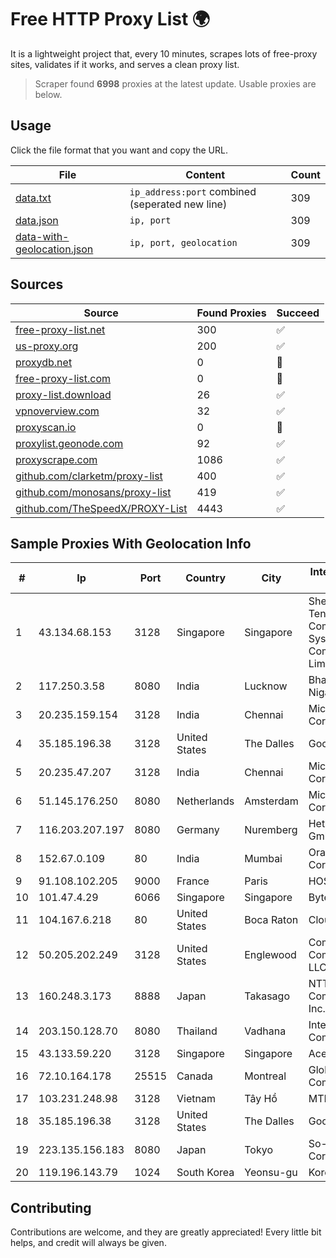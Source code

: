 
# Free HTTP Proxy List 🌍

It is a lightweight project that, every 10 minutes, scrapes lots of free-proxy sites, validates if it works, and serves a clean proxy list.


> Scraper found **6998** proxies at the latest update. Usable proxies are below.

## Usage

Click the file format that you want and copy the URL.


|File|Content|Count|
|----|-------|-----|
|[data.txt](https://raw.githubusercontent.com/themiralay/Proxy-List-World/master/data.txt)|`ip_address:port` combined (seperated new line)|309|
|[data.json](https://raw.githubusercontent.com/themiralay/Proxy-List-World/master/data.json)|`ip, port`|309|
|[data-with-geolocation.json](https://raw.githubusercontent.com/themiralay/Proxy-List-World/master/data-with-geolocation.json)|`ip, port, geolocation`|309|

## Sources

|Source|Found Proxies|Succeed|
|------|-------------|-------|
|[free-proxy-list.net](https://free-proxy-list.net)|300|✅|
|[us-proxy.org](https://www.us-proxy.org)|200|✅|
|[proxydb.net](http://proxydb.net)|0|🚫|
|[free-proxy-list.com](https://free-proxy-list.com/?page=&port=&type%5B%5D=http&type%5B%5D=https&up_time=0&search=Search)|0|🚫|
|[proxy-list.download](https://www.proxy-list.download/HTTP)|26|✅|
|[vpnoverview.com](https://vpnoverview.com/privacy/anonymous-browsing/free-proxy-servers)|32|✅|
|[proxyscan.io](https://www.proxyscan.io)|0|🚫|
|[proxylist.geonode.com](https://proxylist.geonode.com/api/proxy-list?limit=300&page=1&sort_by=lastChecked&sort_type=desc&protocols=http,https)|92|✅|
|[proxyscrape.com](https://api.proxyscrape.com/v2/?request=displayproxies&protocol=http&timeout=10000&country=all&ssl=all&anonymity=all)|1086|✅|
|[github.com/clarketm/proxy-list](https://raw.githubusercontent.com/clarketm/proxy-list/master/proxy-list-raw.txt)|400|✅|
|[github.com/monosans/proxy-list](https://raw.githubusercontent.com/monosans/proxy-list/main/proxies/http.txt)|419|✅|
|[github.com/TheSpeedX/PROXY-List](https://raw.githubusercontent.com/TheSpeedX/PROXY-List/master/http.txt)|4443|✅|


## Sample Proxies With Geolocation Info

|#|Ip|Port|Country|City|Internet Service Provider|
|-|--|----|-------|----|-------------------------|
|1|43.134.68.153|3128|Singapore|Singapore|Shenzhen Tencent Computer Systems Company Limited|
|2|117.250.3.58|8080|India|Lucknow|Bharat Sanchar Nigam Ltd|
|3|20.235.159.154|3128|India|Chennai|Microsoft Corporation|
|4|35.185.196.38|3128|United States|The Dalles|Google LLC|
|5|20.235.47.207|3128|India|Chennai|Microsoft Corporation|
|6|51.145.176.250|8080|Netherlands|Amsterdam|Microsoft Corporation|
|7|116.203.207.197|8080|Germany|Nuremberg|Hetzner Online GmbH|
|8|152.67.0.109|80|India|Mumbai|Oracle Corporation|
|9|91.108.102.205|9000|France|Paris|HOSTINGER FR|
|10|101.47.4.29|6066|Singapore|Singapore|Byteplus Pte. Ltd.|
|11|104.167.6.218|80|United States|Boca Raton|CloudS|
|12|50.205.202.249|3128|United States|Englewood|Comcast Cable Communications, LLC|
|13|160.248.3.173|8888|Japan|Takasago|NTT PC Communications, Inc.|
|14|203.150.128.70|8080|Thailand|Vadhana|Internet Thailand Company Ltd|
|15|43.133.59.220|3128|Singapore|Singapore|Aceville Pte.ltd|
|16|72.10.164.178|25515|Canada|Montreal|GloboTech Communications|
|17|103.231.248.98|3128|Vietnam|Tây Hồ|MTD|
|18|35.185.196.38|3128|United States|The Dalles|Google LLC|
|19|223.135.156.183|8080|Japan|Tokyo|So-net Corporation|
|20|119.196.143.79|1024|South Korea|Yeonsu-gu|Korea Telecom|



## Contributing

Contributions are welcome, and they are greatly appreciated! Every
little bit helps, and credit will always be given.

